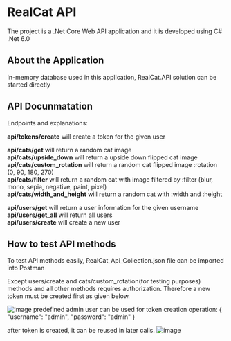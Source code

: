 # RealCat API
The project is a .Net Core Web API application and it is developed using C# .Net 6.0

## About the Application
In-memory database used in this application, RealCat.API solution can be started directly

## API Docunmatation
Endpoints and explanations:

**api/tokens/create** will create a token for the given user

**api/cats/get** will return a random cat image\
**api/cats/upside_down** will return a upside down flipped cat image\
**api/cats/custom_rotation** will return a random cat flipped image :rotation (0, 90, 180, 270)\
**api/cats/filter** will return a random cat with image filtered by :filter (blur, mono, sepia, negative, paint, pixel)\
**api/cats/width_and_height** will return a random cat with :width and :height

**api/users/get** will return a user information for the given username\
**api/users/get_all** will return all users\
**api/users/create** will create a new user

## How to test API methods

To test API methods easily, RealCat_Api_Collection.json file can be imported into Postman 

Except users/create and cats/custom_rotation(for testing purposes) methods and all other methods requires authorization. Therefore a new token must be created first as given below.

![image](https://user-images.githubusercontent.com/98488371/151707729-3e578bb8-2f52-46c5-bc66-b6c575d7b676.png)
predefined admin user can be used for token creation operation:
{
  "username": "admin",
  "password": "admin"
}

after token is created, it can be reused in later calls.
![image](https://user-images.githubusercontent.com/98488371/151708003-59443174-0896-4b07-b49f-45b9feff02be.png)


